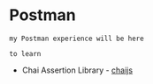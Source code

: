 # Postman
```
my Postman experience will be here
```
```
to learn
```
- Chai Assertion Library - [chaijs](https://www.chaijs.com/)
